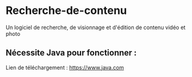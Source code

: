 # Recherche-de-contenu
Un logiciel de recherche, de visionnage et d'édition de contenu vidéo et photo

## Nécessite Java pour fonctionner :
Lien de téléchargement : https://www.java.com
